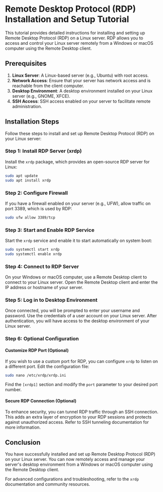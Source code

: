 # Remote Desktop Protocol (RDP) Installation and Setup Tutorial

This tutorial provides detailed instructions for installing and setting up Remote Desktop Protocol (RDP) on a Linux server. RDP allows you to access and control your Linux server remotely from a Windows or macOS computer using the Remote Desktop client.

## Prerequisites

1. **Linux Server**: A Linux-based server (e.g., Ubuntu) with root access.
2. **Network Access**: Ensure that your server has network access and is reachable from the client computer.
3. **Desktop Environment**: A desktop environment installed on your Linux server (e.g., GNOME, XFCE).
4. **SSH Access**: SSH access enabled on your server to facilitate remote administration.

## Installation Steps

Follow these steps to install and set up Remote Desktop Protocol (RDP) on your Linux server:

### Step 1: Install RDP Server (xrdp)

Install the `xrdp` package, which provides an open-source RDP server for Linux:

```bash
sudo apt update
sudo apt install xrdp
```

### Step 2: Configure Firewall

If you have a firewall enabled on your server (e.g., UFW), allow traffic on port 3389, which is used by RDP:

```bash
sudo ufw allow 3389/tcp
```

### Step 3: Start and Enable RDP Service

Start the `xrdp` service and enable it to start automatically on system boot:

```bash
sudo systemctl start xrdp
sudo systemctl enable xrdp
```

### Step 4: Connect to RDP Server

On your Windows or macOS computer, use a Remote Desktop client to connect to your Linux server. Open the Remote Desktop client and enter the IP address or hostname of your server.

### Step 5: Log in to Desktop Environment

Once connected, you will be prompted to enter your username and password. Use the credentials of a user account on your Linux server. After authentication, you will have access to the desktop environment of your Linux server.

### Step 6: Optional Configuration

#### Customize RDP Port (Optional)

If you wish to use a custom port for RDP, you can configure `xrdp` to listen on a different port. Edit the configuration file:

```bash
sudo nano /etc/xrdp/xrdp.ini
```

Find the `[xrdp1]` section and modify the `port` parameter to your desired port number.

#### Secure RDP Connection (Optional)

To enhance security, you can tunnel RDP traffic through an SSH connection. This adds an extra layer of encryption to your RDP sessions and protects against unauthorized access. Refer to SSH tunneling documentation for more information.

## Conclusion

You have successfully installed and set up Remote Desktop Protocol (RDP) on your Linux server. You can now remotely access and manage your server's desktop environment from a Windows or macOS computer using the Remote Desktop client.

For advanced configurations and troubleshooting, refer to the `xrdp` documentation and community resources.
